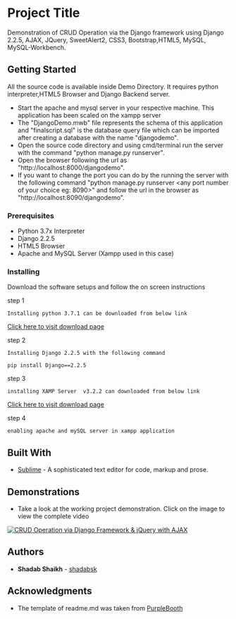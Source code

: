 # Project Title
Demonstration of CRUD Operation via the Django framework using Django 2.2.5, AJAX, JQuery, SweetAlert2, CSS3, Bootstrap,HTML5, MySQL, MySQL-Workbench.

## Getting Started
All the source code is available inside Demo Directory. It requires python interpreter,HTML5 Browser and Django Backend server.
* Start the apache and mysql server in your respective machine. This application has been scaled on the xampp server
* The "DjangoDemo.mwb" file represents the schema of this application and "finalscript.sql" is the database query file which can be imported after creating a database with the name "djangodemo".
* Open the source code directory and using cmd/terminal run the server with the command "python manage.py runserver".
* Open the browser following the url as "http://localhost:8000/djangodemo".	
* If you want to change the port you can do by the running the server with the following command "python manage.py runserver <any port number of your choice eg: 8090>" and follow the url in the browser as "http://localhost:8090/djangodemo".	


### Prerequisites

* Python 3.7x Interpreter
* Django 2.2.5
* HTML5 Browser
* Apache and MySQL Server (Xampp used in this case)


### Installing

Download the software setups and follow the on screen instructions

step 1

```
Installing python 3.7.1 can be downloaded from below link
```
[Click here to visit download page](https://www.python.org/downloads/release/python-371/)

step 2

```
Installing Django 2.2.5 with the following command
```
```
pip install Django==2.2.5
```

step 3

```
installing XAMP Server  v3.2.2 can downloaded from below link
```
[Click here to visit download page](https://sourceforge.net/projects/xampp/files/XAMPP%20Windows/5.6.21/)

step 4

```
enabling apache and mySQL server in xampp application
```

## Built With

* [Sublime](https://www.sublimetext.com/3) - A sophisticated text editor for code, markup and prose. 


## Demonstrations

* Take a look at the working project demonstration. Click on the image to view the complete video


[![CRUD Operation via Django Framework & jQuery with AJAX
](https://i.ytimg.com/vi/ahj89qrpcsg/maxresdefault.jpg)](https://youtu.be/ahj89qrpcsg)


## Authors

* **Shadab Shaikh** - [shadabsk](https://github.com/shadabsk)

## Acknowledgments

* The template of readme.md was taken from [PurpleBooth](https://github.com/PurpleBooth)
